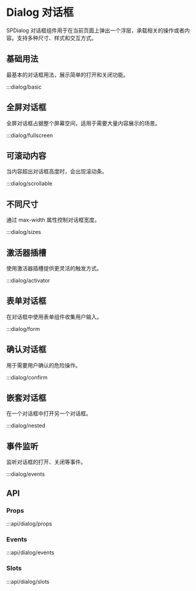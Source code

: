 # Dialog 对话框

SPDialog 对话框组件用于在当前页面上弹出一个浮层，承载相关的操作或者内容。支持多种尺寸、样式和交互方式。

## 基础用法

最基本的对话框用法，展示简单的打开和关闭功能。

:::dialog/basic

## 全屏对话框

全屏对话框占据整个屏幕空间，适用于需要大量内容展示的场景。

:::dialog/fullscreen

## 可滚动内容

当内容超出对话框高度时，会出现滚动条。

:::dialog/scrollable

## 不同尺寸

通过 max-width 属性控制对话框宽度。

:::dialog/sizes

## 激活器插槽

使用激活器插槽提供更灵活的触发方式。

:::dialog/activator

## 表单对话框

在对话框中使用表单组件收集用户输入。

:::dialog/form

## 确认对话框

用于需要用户确认的危险操作。

:::dialog/confirm

## 嵌套对话框

在一个对话框中打开另一个对话框。

:::dialog/nested

## 事件监听

监听对话框的打开、关闭等事件。

:::dialog/events

## API

### Props

:::api/dialog/props

### Events

:::api/dialog/events

### Slots

:::api/dialog/slots
